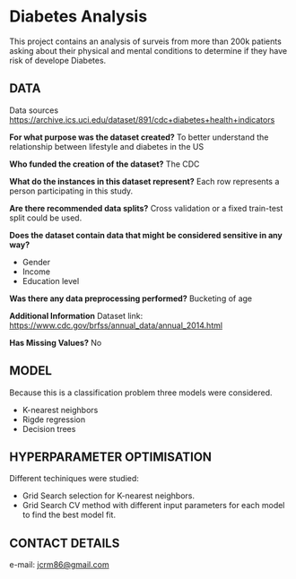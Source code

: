# Diabetes Analysis 

This project contains an analysis of surveis from more than 200k patients asking about their physical and mental conditions to determine if they have risk of develope Diabetes.

## DATA
Data sources https://archive.ics.uci.edu/dataset/891/cdc+diabetes+health+indicators

**For what purpose was the dataset created?**
To better understand the relationship between  lifestyle and diabetes in the US

**Who funded the creation of the dataset?**
The CDC

**What do the instances in this dataset represent?**
Each row represents a person participating in this study.

**Are there recommended data splits?**
Cross validation or a fixed train-test split could be used.

**Does the dataset contain data that might be considered sensitive in any way?**
- Gender
- Income
- Education level

**Was there any data preprocessing performed?**
Bucketing of age

**Additional Information**
Dataset link: https://www.cdc.gov/brfss/annual_data/annual_2014.html

**Has Missing Values?**
No

## MODEL 
Because this is a classification problem three models were considered.
- K-nearest neighbors
- Rigde regression
- Decision trees

## HYPERPARAMETER OPTIMISATION
Different techiniques were studied:
- Grid Search selection for K-nearest neighbors.
- Grid Search CV method with different input parameters for each model to find the best model fit.


## CONTACT DETAILS
e-mail: jcrm86@gmail.com